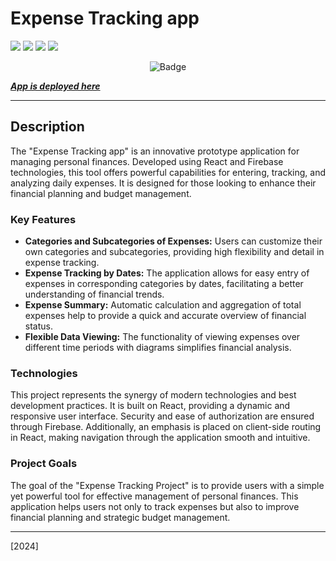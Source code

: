 # Expense Tracking app

<img src="https://img.shields.io/badge/TS-blue"> <img src="https://img.shields.io/badge/Jest-gray"> <img src="https://img.shields.io/badge/CSS-yellow"> <img src="https://img.shields.io/badge/React-blue">

<p align="center">
<img alt="Badge" src="https://github.com/dmitrygvl/expense-tracking-app//actions/workflows/sanity-check.yml/badge.svg" />
</p>

_**[App is deployed here](https://dmitrygvl.github.io/expense-tracking-app/)**_

---

## Description

The "Expense Tracking app" is an innovative prototype application for managing personal finances. Developed using React and Firebase technologies, this tool offers powerful capabilities for entering, tracking, and analyzing daily expenses. It is designed for those looking to enhance their financial planning and budget management.

### Key Features

- **Categories and Subcategories of Expenses:** Users can customize their own categories and subcategories, providing high flexibility and detail in expense tracking.
- **Expense Tracking by Dates:** The application allows for easy entry of expenses in corresponding categories by dates, facilitating a better understanding of financial trends.
- **Expense Summary:** Automatic calculation and aggregation of total expenses help to provide a quick and accurate overview of financial status.
- **Flexible Data Viewing:** The functionality of viewing expenses over different time periods with diagrams simplifies financial analysis.

### Technologies

This project represents the synergy of modern technologies and best development practices. It is built on React, providing a dynamic and responsive user interface. Security and ease of authorization are ensured through Firebase. Additionally, an emphasis is placed on client-side routing in React, making navigation through the application smooth and intuitive.

### Project Goals

The goal of the "Expense Tracking Project" is to provide users with a simple yet powerful tool for effective management of personal finances. This application helps users not only to track expenses but also to improve financial planning and strategic budget management.

---

[2024]

